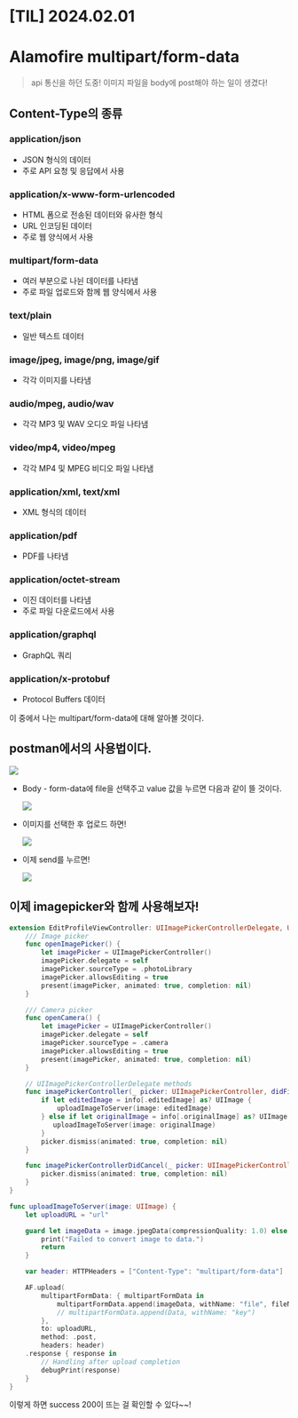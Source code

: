 # [TIL] 2024.02.01

# Alamofire multipart/form-data

> api 통신을 하던 도중! 이미지 파일을 body에 post해야 하는 일이 생겼다!
> 

## Content-Type의 종류

### application/json

- JSON 형식의 데이터
- 주로 API 요청 및 응답에서 사용

### application/x-www-form-urlencoded

- HTML 폼으로 전송된 데이터와 유사한 형식
- URL 인코딩된 데이터
- 주로 웹 양식에서 사용

### multipart/form-data

- 여러 부분으로 나뉜 데이터를 나타냄
- 주로 파일 업로드와 함께 웹 양식에서 사용

### text/plain

- 일반 텍스트 데이터

### image/jpeg, image/png, image/gif

- 각각 이미지를 나타냄

### audio/mpeg, audio/wav

- 각각 MP3 및 WAV 오디오 파일 나타냄

### video/mp4, video/mpeg

- 각각 MP4 및 MPEG 비디오 파일 나타냄

### application/xml, text/xml

- XML 형식의 데이터

### application/pdf

- PDF를 나타냄

### application/octet-stream

- 이진 데이터를 나타냄
- 주로 파일 다운로드에서 사용

### application/graphql

- GraphQL 쿼리

### application/x-protobuf

- Protocol Buffers 데이터

이 중에서 나는 multipart/form-data에 대해 알아볼 것이다.

## postman에서의 사용법이다.

![](https://velog.velcdn.com/images/jingni1115/post/2f007896-b8a4-4490-b1cf-beb81f7699a0/image.png)

- Body - form-data에 file을 선택주고 value 값을 누르면 다음과 같이 뜰 것이다.
    
    ![](https://velog.velcdn.com/images/jingni1115/post/eacc92cc-35f0-480d-bb9e-a8e422603598/image.png)
    
- 이미지를 선택한 후 업로드 하면!
    
    ![](https://velog.velcdn.com/images/jingni1115/post/b0a6565a-670c-4db5-8ad8-9bb897f677b5/image.png)
    
- 이제 send를 누르면!
    
    ![](https://velog.velcdn.com/images/jingni1115/post/c947df09-48c4-4e71-abc6-bb3a0315d533/image.png)
    

## 이제 imagepicker와 함께 사용해보자!

```swift
extension EditProfileViewController: UIImagePickerControllerDelegate, UINavigationControllerDelegate {
    /// Image picker
    func openImagePicker() {
        let imagePicker = UIImagePickerController()
        imagePicker.delegate = self
        imagePicker.sourceType = .photoLibrary
        imagePicker.allowsEditing = true
        present(imagePicker, animated: true, completion: nil)
    }

    /// Camera picker
    func openCamera() {
        let imagePicker = UIImagePickerController()
        imagePicker.delegate = self
        imagePicker.sourceType = .camera
        imagePicker.allowsEditing = true
        present(imagePicker, animated: true, completion: nil)
    }

    // UIImagePickerControllerDelegate methods
    func imagePickerController(_ picker: UIImagePickerController, didFinishPickingMediaWithInfo info: [UIImagePickerController.InfoKey : Any]) {
        if let editedImage = info[.editedImage] as? UIImage {
            uploadImageToServer(image: editedImage)
        } else if let originalImage = info[.originalImage] as? UIImage {
           uploadImageToServer(image: originalImage)
        }
        picker.dismiss(animated: true, completion: nil)
    }

    func imagePickerControllerDidCancel(_ picker: UIImagePickerController) {
        picker.dismiss(animated: true, completion: nil)
    }
}

```

```swift
func uploadImageToServer(image: UIImage) {
    let uploadURL = "url"

    guard let imageData = image.jpegData(compressionQuality: 1.0) else {
        print("Failed to convert image to data.")
        return
    }

    var header: HTTPHeaders = ["Content-Type": "multipart/form-data"]

    AF.upload(
        multipartFormData: { multipartFormData in
            multipartFormData.append(imageData, withName: "file", fileName: "profileImg.jpg", mimeType: "image/jpeg")
            // multipartFormData.append(Data, withName: "key")
        },
        to: uploadURL,
        method: .post,
        headers: header)
    .response { response in
        // Handling after upload completion
        debugPrint(response)
    }
}

```

이렇게 하면 success 200이 뜨는 걸 확인할 수 있다~~!
